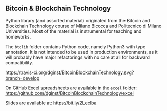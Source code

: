 ## Bitcoin & Blockchain Technology

Python library (and assorted material) originated from the Bitcoin and Blockchain Technology course of Milano Bicocca and Politecnico di Milano Universities. Most of the material is instrumental for teaching and homeworks.

The `btclib` folder contains Python code, namely Python3 with type annotation. It is not intended to be used in production environments, as it will probably have major refactorings with no care at all for backward compatibility.

https://travis-ci.org/dginst/BitcoinBlockchainTechnology.svg?branch=develop

On GitHub Excel spreadsheets are available in the `excel` folder:
https://github.com/dginst/BitcoinBlockchainTechnology/excel

Slides are available at:
https://bit.ly/2LecIba
